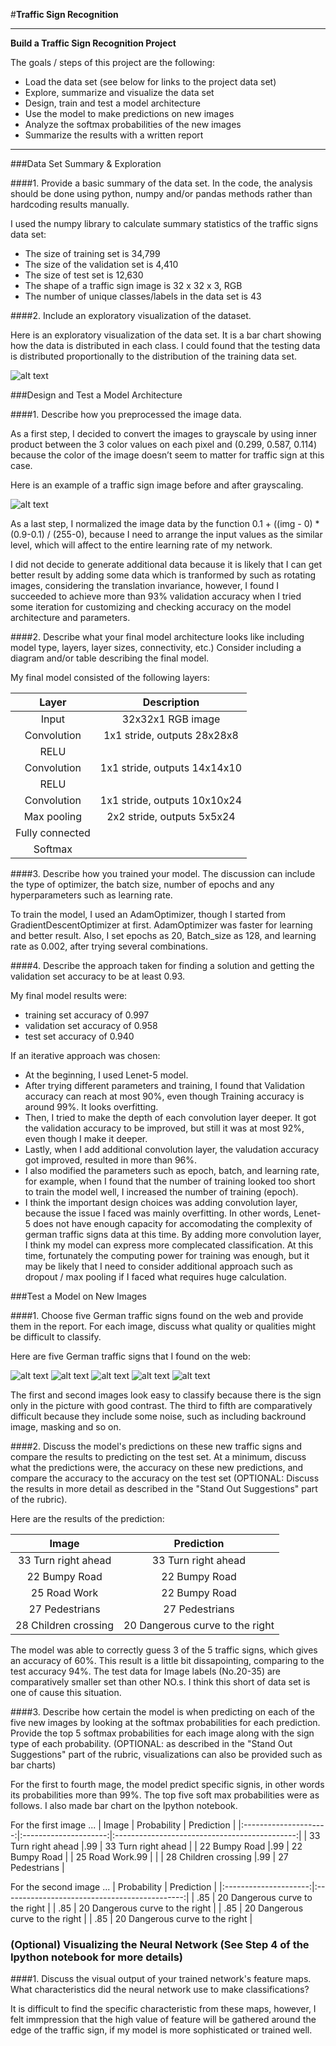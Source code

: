 #**Traffic Sign Recognition** 


---

**Build a Traffic Sign Recognition Project**

The goals / steps of this project are the following:
* Load the data set (see below for links to the project data set)
* Explore, summarize and visualize the data set
* Design, train and test a model architecture
* Use the model to make predictions on new images
* Analyze the softmax probabilities of the new images
* Summarize the results with a written report


[//]: # (Image References)

[image1]: ./examples/visualization.jpg "Visualization"
[image2]: ./examples/grayscale.jpg "Grayscaling"
[image3]: ./examples/random_noise.jpg "Random Noise"
[image4]: ./examples/new33.jpg "Traffic Sign 1"
[image5]: ./examples/new22.jpg "Traffic Sign 2"
[image6]: ./examples/new25.jpg "Traffic Sign 3"
[image7]: ./examples/new26.jpg "Traffic Sign 4"
[image8]: ./examples/new27.jpg "Traffic Sign 5"


---
###Data Set Summary & Exploration

####1. Provide a basic summary of the data set. In the code, the analysis should be done using python, numpy and/or pandas methods rather than hardcoding results manually.

I used the numpy library to calculate summary statistics of the traffic signs data set:

* The size of training set is 34,799
* The size of the validation set is 4,410
* The size of test set is 12,630
* The shape of a traffic sign image is 32 x 32 x 3, RGB
* The number of unique classes/labels in the data set is 43

####2. Include an exploratory visualization of the dataset.

Here is an exploratory visualization of the data set. It is a bar chart showing how the data is distributed in each class. I could found that the testing data is distributed proportionally to the distribution of the training data set.

![alt text][image1]

###Design and Test a Model Architecture

####1. Describe how you preprocessed the image data. 

As a first step, I decided to convert the images to grayscale by using inner product between the 3 color values on each pixel and (0.299, 0.587, 0.114) because the color of the image doesn’t seem to matter for traffic sign at this case.

Here is an example of a traffic sign image before and after grayscaling.

![alt text][image2]

As a last step, I normalized the image data by the function 0.1 + ((img - 0) * (0.9-0.1) / (255-0), because I need to arrange the input values as the similar level, which will affect to the entire learning rate of my network.

I did not decide to generate additional data because it is likely that I can get better result by adding some data which is tranformed by such as rotating images, considering the translation invariance, however, I found I succeeded to achieve more than 93% validation accuracy when I tried some iteration for customizing and checking accuracy on the model architecture and parameters.  


####2. Describe what your final model architecture looks like including model type, layers, layer sizes, connectivity, etc.) Consider including a diagram and/or table describing the final model.

My final model consisted of the following layers:

| Layer         		|     Description	        					| 
|:---------------------:|:---------------------------------------------:| 
| Input         		| 32x32x1 RGB image   							| 
| Convolution     	| 1x1 stride, outputs 28x28x8 	|
| RELU					|		
| Convolution		| 1x1 stride, outputs 14x14x10	|
| RELU					|
| Convolution		| 1x1 stride, outputs 10x10x24	|										|
| Max pooling	      	| 2x2 stride, outputs 5x5x24	|  				|
| Fully connected		|         									|
| Softmax				|      									|
 


####3. Describe how you trained your model. The discussion can include the type of optimizer, the batch size, number of epochs and any hyperparameters such as learning rate.

To train the model, I used an AdamOptimizer, though I started from GradientDescentOptimizer at first. AdamOptimizer was faster for learning and better result. 
Also, I set epochs as 20, Batch_size as 128, and learning rate as 0.002, after trying several combinations.

####4. Describe the approach taken for finding a solution and getting the validation set accuracy to be at least 0.93.

My final model results were:
* training set accuracy of 0.997
* validation set accuracy of 0.958
* test set accuracy of 0.940

If an iterative approach was chosen:
* At the beginning, I used Lenet-5 model.
* After trying different parameters and training, I found that Validation accuracy can reach at most 90%, even though Training accuracy is around 99%. It looks overfitting. 
* Then, I tried to make the depth of each convolution layer deeper. It got the validation accuracy to be improved, but still it was at most 92%, even though I make it deeper. 
* Lastly, when I add additional convolution layer, the valudation accuracy got improved, resulted in more than 96%.
* I also modified the parameters such as epoch, batch, and learning rate, for example, when I found that the number of training looked too short to train the model well, I increased the number of training (epoch). 
* I think the important design choices was adding convolution layer, because the issue I faced was mainly overfitting. In other words, Lenet-5 does not have enough capacity for accomodating the complexity of german traffic signs data at this time.
By adding more convolution layer, I think my model can express more complecated classification. At this time, fortunately the computing power for training was enough, but it may be likely that I need to consider additional approach such as dropout / max pooling if I faced what requires huge calculation. 


###Test a Model on New Images

####1. Choose five German traffic signs found on the web and provide them in the report. For each image, discuss what quality or qualities might be difficult to classify.

Here are five German traffic signs that I found on the web:

![alt text][image4] ![alt text][image5] ![alt text][image6] 
![alt text][image7] ![alt text][image8]

The first and second images look easy to classify because there is the sign only in the picture with good contrast.
The third to fifth are comparatively difficult because they include some noise, such as including backround image, masking and so on.

####2. Discuss the model's predictions on these new traffic signs and compare the results to predicting on the test set. At a minimum, discuss what the predictions were, the accuracy on these new predictions, and compare the accuracy to the accuracy on the test set (OPTIONAL: Discuss the results in more detail as described in the "Stand Out Suggestions" part of the rubric).

Here are the results of the prediction:

| Image			        |     Prediction	        					| 
|:---------------------:|:---------------------------------------------:| 
| 33 Turn right ahead      		| 33 Turn right ahead	  									| 
| 22 Bumpy Road     			| 22 Bumpy Road 									|
| 25	Road Work      		| 22 Bumpy Road 					 				|
| 27	Pedestrians				| 27	Pedestrians											|
| 28	Children crossing		| 20 Dangerous curve to the right    							|


The model was able to correctly guess 3 of the 5 traffic signs, which gives an accuracy of 60%. This result is a little bit dissapointing, comparing to the test accuracy 94%. The test data for Image labels (No.20-35) are comparatively smaller set than other NO.s. I think this short of data set is one of cause this situation.    


####3. Describe how certain the model is when predicting on each of the five new images by looking at the softmax probabilities for each prediction. Provide the top 5 softmax probabilities for each image along with the sign type of each probability. (OPTIONAL: as described in the "Stand Out Suggestions" part of the rubric, visualizations can also be provided such as bar charts)


For the first to fourth mage, the model predict specific signis, in other words its probabilities more than 99%. 
The top five soft max probabilities were as follows. I also made bar chart on the Ipython notebook.

For the first image ...
| Image                 | Probability         	 |     Prediction	        					                  | 
|:---------------------:|:---------------------:|:---------------------------------------------:| 
| 33 Turn right ahead   |.99                 			| 33 Turn right ahead									| 
| 22 Bumpy Road         |.99     			           	| 22 Bumpy Road 										|
| 25	Road Work.99					  | 											           |
| 28	Children crossing  |.99	      			          | 	27	Pedestrians			                        				|


For the second image ... 
| Probability         	|     Prediction	        					| 
|:---------------------:|:---------------------------------------------:| 
| .85				    | 20 Dangerous curve to the right      							|
| .85				    | 20 Dangerous curve to the right      							|
| .85				    | 20 Dangerous curve to the right      							|
| .85				    | 20 Dangerous curve to the right      							|




### (Optional) Visualizing the Neural Network (See Step 4 of the Ipython notebook for more details)
####1. Discuss the visual output of your trained network's feature maps. What characteristics did the neural network use to make classifications?

It is difficult to find the specific characteristic from these maps, however, I felt immpression that the high value of feature will be gathered around the edge of the traffic sign, if my model is more sophisticated or trained well.



